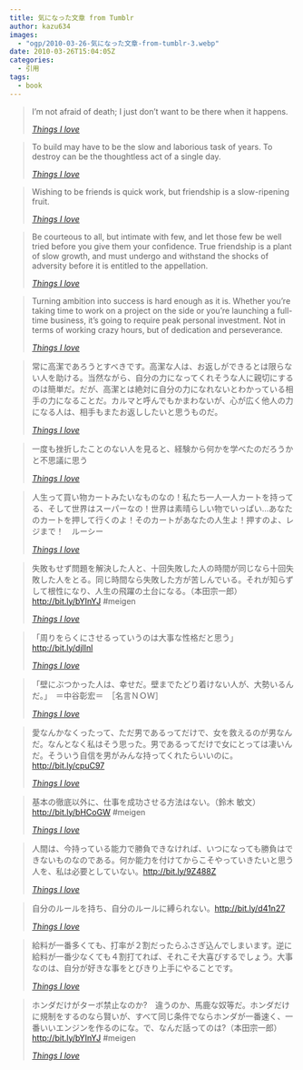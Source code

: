 ```yaml
---
title: 気になった文章 from Tumblr
author: kazu634
images:
  - "ogp/2010-03-26-気になった文章-from-tumblr-3.webp"
date: 2010-03-26T15:04:05Z
categories:
  - 引用
tags:
  - book
---
```

<div class="section">
<blockquote title="Things I love" cite="http://kazu634.tumblr.com/post/473535719">
<p>
      I&#8217;m not afraid of death; I just don’t want to be there when it happens.
</p>

<p>
<cite><a href="http://kazu634.tumblr.com/post/473535719" onclick="__gaTracker('send', 'event', 'outbound-article', 'http://kazu634.tumblr.com/post/473535719', 'Things I love');" target="_blank">Things I love</a></cite>
</p>
</blockquote>

<blockquote title="Things I love" cite="http://kazu634.tumblr.com/post/474654341">
<p>
      To build may have to be the slow and laborious task of years. To destroy can be the thoughtless act of a single day.
</p>

<p>
<cite><a href="http://kazu634.tumblr.com/post/474654341" onclick="__gaTracker('send', 'event', 'outbound-article', 'http://kazu634.tumblr.com/post/474654341', 'Things I love');" target="_blank">Things I love</a></cite>
</p>
</blockquote>

<blockquote title="Things I love" cite="http://kazu634.tumblr.com/post/474654290">
<p>
      Wishing to be friends is quick work, but friendship is a slow-ripening fruit.
</p>

<p>
<cite><a href="http://kazu634.tumblr.com/post/474654290" onclick="__gaTracker('send', 'event', 'outbound-article', 'http://kazu634.tumblr.com/post/474654290', 'Things I love');" target="_blank">Things I love</a></cite>
</p>
</blockquote>

<blockquote title="Things I love" cite="http://kazu634.tumblr.com/post/474654247">
<p>
      Be courteous to all, but intimate with few, and let those few be well tried before you give them your confidence. True friendship is a plant of slow growth, and must undergo and withstand the shocks of adversity before it is entitled to the appellation.
</p>

<p>
<cite><a href="http://kazu634.tumblr.com/post/474654247" onclick="__gaTracker('send', 'event', 'outbound-article', 'http://kazu634.tumblr.com/post/474654247', 'Things I love');" target="_blank">Things I love</a></cite>
</p>
</blockquote>

<blockquote title="Things I love" cite="http://kazu634.tumblr.com/post/474646278">
<p>
      Turning ambition into success is hard enough as it is. Whether you’re taking time to work on a project on the side or you’re launching a full-time business, it’s going to require peak personal investment. Not in terms of working crazy hours, but of dedication and perseverance.
</p>

<p>
<cite><a href="http://kazu634.tumblr.com/post/474646278" onclick="__gaTracker('send', 'event', 'outbound-article', 'http://kazu634.tumblr.com/post/474646278', 'Things I love');" target="_blank">Things I love</a></cite>
</p>
</blockquote>

<blockquote title="Things I love" cite="http://kazu634.tumblr.com/post/474621479">
<p>
      常に高潔であろうとすべきです。高潔な人は、お返しができるとは限らない人を助ける。当然ながら、自分の力になってくれそうな人に親切にするのは簡単だ。だが、高潔とは絶対に自分の力になれないとわかっている相手の力になることだ。カルマと呼んでもかまわないが、心が広く他人の力になる人は、相手もまたお返ししたいと思うものだ。
</p>

<p>
<cite><a href="http://kazu634.tumblr.com/post/474621479" onclick="__gaTracker('send', 'event', 'outbound-article', 'http://kazu634.tumblr.com/post/474621479', 'Things I love');" target="_blank">Things I love</a></cite>
</p>
</blockquote>

<blockquote title="Things I love" cite="http://kazu634.tumblr.com/post/474620560">
<p>
      一度も挫折したことのない人を見ると、経験から何かを学べたのだろうかと不思議に思う
</p>

<p>
<cite><a href="http://kazu634.tumblr.com/post/474620560" onclick="__gaTracker('send', 'event', 'outbound-article', 'http://kazu634.tumblr.com/post/474620560', 'Things I love');" target="_blank">Things I love</a></cite>
</p>
</blockquote>

<blockquote title="Things I love" cite="http://kazu634.tumblr.com/post/474562922">
<p>
      人生って買い物カートみたいなものなの！私たち一人一人カートを持ってる、そして世界はスーパーなの！世界は素晴らしい物でいっぱい…あなたのカートを押して行くのよ！そのカートがあなたの人生よ！押すのよ、レジまで！　ルーシー
</p>

<p>
<cite><a href="http://kazu634.tumblr.com/post/474562922" onclick="__gaTracker('send', 'event', 'outbound-article', 'http://kazu634.tumblr.com/post/474562922', 'Things I love');" target="_blank">Things I love</a></cite>
</p>
</blockquote>

<blockquote title="Things I love" cite="http://kazu634.tumblr.com/post/474562881">
<p>
      失敗もせず問題を解決した人と、十回失敗した人の時間が同じなら十回失敗した人をとる。同じ時間なら失敗した方が苦しんでいる。それが知らずして根性になり、人生の飛躍の土台になる。（本田宗一郎） <a href="http://bit.ly/bYInYJ" onclick="__gaTracker('send', 'event', 'outbound-article', 'http://bit.ly/bYInYJ', 'http://bit.ly/bYInYJ');" target="_blank">http://bit.ly/bYInYJ</a> #meigen
</p>

<p>
<cite><a href="http://kazu634.tumblr.com/post/474562881" onclick="__gaTracker('send', 'event', 'outbound-article', 'http://kazu634.tumblr.com/post/474562881', 'Things I love');" target="_blank">Things I love</a></cite>
</p>
</blockquote>

<blockquote title="Things I love" cite="http://kazu634.tumblr.com/post/474562826">
<p>
      「周りをらくにさせるっていうのは大事な性格だと思う」<a href="http://bit.ly/djlInl" onclick="__gaTracker('send', 'event', 'outbound-article', 'http://bit.ly/djlInl', 'http://bit.ly/djlInl');" target="_blank">http://bit.ly/djlInl</a>
</p>

<p>
<cite><a href="http://kazu634.tumblr.com/post/474562826" onclick="__gaTracker('send', 'event', 'outbound-article', 'http://kazu634.tumblr.com/post/474562826', 'Things I love');" target="_blank">Things I love</a></cite>
</p>
</blockquote>

<blockquote title="Things I love" cite="http://kazu634.tumblr.com/post/474562700">
<p>
      「壁にぶつかった人は、幸せだ。壁までたどり着けない人が、大勢いるんだ。」　＝中谷彰宏＝　［名言ＮＯＷ］
</p>

<p>
<cite><a href="http://kazu634.tumblr.com/post/474562700" onclick="__gaTracker('send', 'event', 'outbound-article', 'http://kazu634.tumblr.com/post/474562700', 'Things I love');" target="_blank">Things I love</a></cite>
</p>
</blockquote>

<blockquote title="Things I love" cite="http://kazu634.tumblr.com/post/474562622">
<p>
      愛なんかなくったって、ただ男であるってだけで、女を救えるのが男なんだ。なんとなく私はそう思った。男であるってだけで女にとっては凄いんだ。そういう自信を男がみんな持ってくれたらいいのに。<a href="http://bit.ly/cpuC97" onclick="__gaTracker('send', 'event', 'outbound-article', 'http://bit.ly/cpuC97', 'http://bit.ly/cpuC97');" target="_blank">http://bit.ly/cpuC97</a>
</p>

<p>
<cite><a href="http://kazu634.tumblr.com/post/474562622" onclick="__gaTracker('send', 'event', 'outbound-article', 'http://kazu634.tumblr.com/post/474562622', 'Things I love');" target="_blank">Things I love</a></cite>
</p>
</blockquote>

<blockquote title="Things I love" cite="http://kazu634.tumblr.com/post/474500256">
<p>
      基本の徹底以外に、仕事を成功させる方法はない。（鈴木 敏文） <a href="http://bit.ly/bHCoGW" onclick="__gaTracker('send', 'event', 'outbound-article', 'http://bit.ly/bHCoGW', 'http://bit.ly/bHCoGW');" target="_blank">http://bit.ly/bHCoGW</a> #meigen
</p>

<p>
<cite><a href="http://kazu634.tumblr.com/post/474500256" onclick="__gaTracker('send', 'event', 'outbound-article', 'http://kazu634.tumblr.com/post/474500256', 'Things I love');" target="_blank">Things I love</a></cite>
</p>
</blockquote>

<blockquote title="Things I love" cite="http://kazu634.tumblr.com/post/474500121">
<p>
      人間は、今持っている能力で勝負できなければ、いつになっても勝負はできないものなのである。何か能力を付けてからこそやっていきたいと思う人を、私は必要としていない。<a href="http://bit.ly/9Z488Z" onclick="__gaTracker('send', 'event', 'outbound-article', 'http://bit.ly/9Z488Z', 'http://bit.ly/9Z488Z');" target="_blank">http://bit.ly/9Z488Z</a>
</p>

<p>
<cite><a href="http://kazu634.tumblr.com/post/474500121" onclick="__gaTracker('send', 'event', 'outbound-article', 'http://kazu634.tumblr.com/post/474500121', 'Things I love');" target="_blank">Things I love</a></cite>
</p>
</blockquote>

<blockquote title="Things I love" cite="http://kazu634.tumblr.com/post/474500085">
<p>
      自分のルールを持ち、自分のルールに縛られない。<a href="http://bit.ly/d41n27" onclick="__gaTracker('send', 'event', 'outbound-article', 'http://bit.ly/d41n27', 'http://bit.ly/d41n27');" target="_blank">http://bit.ly/d41n27</a>
</p>

<p>
<cite><a href="http://kazu634.tumblr.com/post/474500085" onclick="__gaTracker('send', 'event', 'outbound-article', 'http://kazu634.tumblr.com/post/474500085', 'Things I love');" target="_blank">Things I love</a></cite>
</p>
</blockquote>

<blockquote title="Things I love" cite="http://kazu634.tumblr.com/post/474219740">
<p>
      給料が一番多くても、打率が２割だったらふさぎ込んでしまいます。逆に給料が一番少なくても４割打てれば、それこそ大喜びするでしょう。大事なのは、自分が好きな事をとびきり上手にやることです。
</p>

<p>
<cite><a href="http://kazu634.tumblr.com/post/474219740" onclick="__gaTracker('send', 'event', 'outbound-article', 'http://kazu634.tumblr.com/post/474219740', 'Things I love');" target="_blank">Things I love</a></cite>
</p>
</blockquote>

<blockquote title="Things I love" cite="http://kazu634.tumblr.com/post/474008331">
<p>
      ホンダだけがターボ禁止なのか?　違うのか、馬鹿な奴等だ。ホンダだけに規制をするのなら賢いが、すべて同じ条件でならホンダが一番速く、一番いいエンジンを作るのにな。で、なんだ話ってのは?（本田宗一郎） <a href="http://bit.ly/bYInYJ" onclick="__gaTracker('send', 'event', 'outbound-article', 'http://bit.ly/bYInYJ', 'http://bit.ly/bYInYJ');" target="_blank">http://bit.ly/bYInYJ</a> #meigen
</p>

<p>
<cite><a href="http://kazu634.tumblr.com/post/474008331" onclick="__gaTracker('send', 'event', 'outbound-article', 'http://kazu634.tumblr.com/post/474008331', 'Things I love');" target="_blank">Things I love</a></cite>
</p>
</blockquote>
</div>
